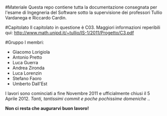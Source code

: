 #Materiale
Questa repo contiene tutta la documentazione consegnata per l'esame di Ingegneria del Software sotto la supervisione dei professori Tullio Vardanega e Riccardo Cardin. 

#Capitolato
Il capitolato in questione è C03. Maggiori informazioni reperibili qui: http://www.math.unipd.it/~tullio/IS-1/2011/Progetto/C3.pdf

#Gruppo
I membri:

- Giacomo Lorigiola
- Antonio Pretto
- Luca Guerra
- Andrea Zironda
- Luca Lorenzin
- Stefano Faoro
- Umberto Dall'Est


I lavori sono cominciati a fine Novembre 2011 e ufficialmente chiusi il 5 Aprile 2012. *Tanti, tantissimi commit e poche pochissime domeniche* .. 

**Non ci resta che augurarvi buon lavoro!**